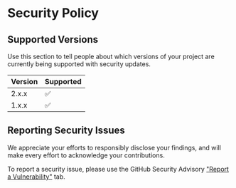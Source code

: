 # Security Policy

## Supported Versions

Use this section to tell people about which versions of your project are
currently being supported with security updates.

| Version | Supported          |
| ------- | ------------------ |
| 2.x.x   | :white_check_mark: |
| 1.x.x   | :white_check_mark: |


## Reporting Security Issues

We appreciate your efforts to responsibly disclose your findings, and will make every effort to acknowledge your contributions.

To report a security issue, please use the GitHub Security Advisory ["Report a Vulnerability"](https://github.com/rezakhademix/validator/security/advisories/new) tab.
